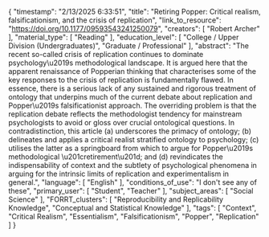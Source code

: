 {
    "timestamp": "2/13/2025 6:33:51",
    "title": "Retiring Popper: Critical realism, falsificationism, and the crisis of replication",
    "link_to_resource": "https://doi.org/10.1177/09593543241250079",
    "creators": [
        "Robert Archer"
    ],
    "material_type": [
        "Reading"
    ],
    "education_level": [
        "College / Upper Division (Undergraduates)",
        "Graduate / Professional"
    ],
    "abstract": "The recent so-called crisis of replication continues to dominate psychology\u2019s methodological landscape. It is argued here that the apparent renaissance of Popperian thinking that characterises some of the key responses to the crisis of replication is fundamentally flawed. In essence, there is a serious lack of any sustained and rigorous treatment of ontology that underpins much of the current debate about replication and Popper\u2019s falsificationist approach. The overriding problem is that the replication debate reflects the methodologist tendency for mainstream psychologists to avoid or gloss over crucial ontological questions. In contradistinction, this article (a) underscores the primacy of ontology; (b) delineates and applies a critical realist stratified ontology to psychology; (c) utilises the latter as a springboard from which to argue for Popper\u2019s methodological \u201cretirement\u201d; and (d) revindicates the indispensability of context and the subtlety of psychological phenomena in arguing for the intrinsic limits of replication and experimentalism in general.",
    "language": [
        "English"
    ],
    "conditions_of_use": "I don't see any of these",
    "primary_user": [
        "Student",
        "Teacher"
    ],
    "subject_areas": [
        "Social Science"
    ],
    "FORRT_clusters": [
        "Reproducibility and Replicability Knowledge",
        "Conceptual and Statistical Knowledge"
    ],
    "tags": [
        "Context",
        "Critical Realism",
        "Essentialism",
        "Falsificationism",
        "Popper",
        "Replication"
    ]
}